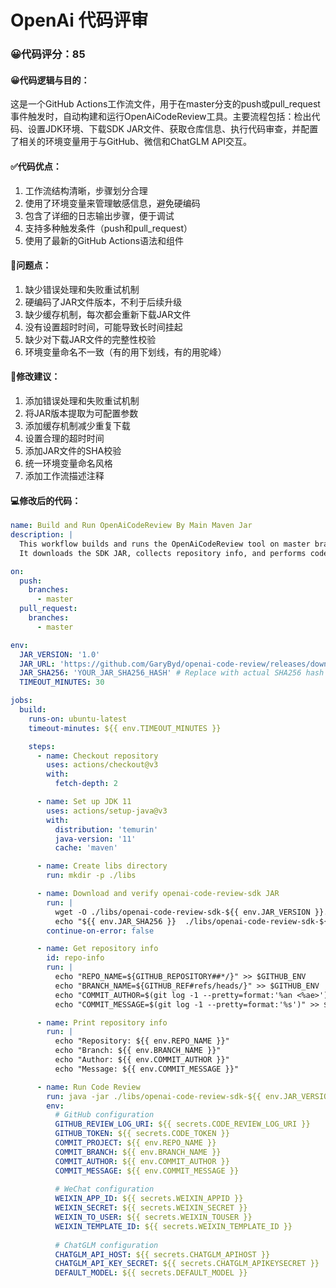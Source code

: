 # OpenAi 代码评审

### 😀代码评分：85

#### 😀代码逻辑与目的：
这是一个GitHub Actions工作流文件，用于在master分支的push或pull_request事件触发时，自动构建和运行OpenAiCodeReview工具。主要流程包括：检出代码、设置JDK环境、下载SDK JAR文件、获取仓库信息、执行代码审查，并配置了相关的环境变量用于与GitHub、微信和ChatGLM API交互。

#### ✅代码优点：
1. 工作流结构清晰，步骤划分合理
2. 使用了环境变量来管理敏感信息，避免硬编码
3. 包含了详细的日志输出步骤，便于调试
4. 支持多种触发条件（push和pull_request）
5. 使用了最新的GitHub Actions语法和组件

#### 🤔问题点：
1. 缺少错误处理和失败重试机制
2. 硬编码了JAR文件版本，不利于后续升级
3. 缺少缓存机制，每次都会重新下载JAR文件
4. 没有设置超时时间，可能导致长时间挂起
5. 缺少对下载JAR文件的完整性校验
6. 环境变量命名不一致（有的用下划线，有的用驼峰）

#### 🎯修改建议：
1. 添加错误处理和失败重试机制
2. 将JAR版本提取为可配置参数
3. 添加缓存机制减少重复下载
4. 设置合理的超时时间
5. 添加JAR文件的SHA校验
6. 统一环境变量命名风格
7. 添加工作流描述注释

#### 💻修改后的代码：
```yaml
name: Build and Run OpenAiCodeReview By Main Maven Jar
description: |
  This workflow builds and runs the OpenAiCodeReview tool on master branch changes.
  It downloads the SDK JAR, collects repository info, and performs code review.

on:
  push:
    branches:
      - master
  pull_request:
    branches:
      - master

env:
  JAR_VERSION: '1.0'
  JAR_URL: 'https://github.com/GaryByd/openai-code-review/releases/download/v${{ env.JAR_VERSION }}/openai-code-review-sdk-${{ env.JAR_VERSION }}.jar'
  JAR_SHA256: 'YOUR_JAR_SHA256_HASH' # Replace with actual SHA256 hash
  TIMEOUT_MINUTES: 30

jobs:
  build:
    runs-on: ubuntu-latest
    timeout-minutes: ${{ env.TIMEOUT_MINUTES }}

    steps:
      - name: Checkout repository
        uses: actions/checkout@v3
        with:
          fetch-depth: 2

      - name: Set up JDK 11
        uses: actions/setup-java@v3
        with:
          distribution: 'temurin'
          java-version: '11'
          cache: 'maven'

      - name: Create libs directory
        run: mkdir -p ./libs

      - name: Download and verify openai-code-review-sdk JAR
        run: |
          wget -O ./libs/openai-code-review-sdk-${{ env.JAR_VERSION }}.jar ${{ env.JAR_URL }}
          echo "${{ env.JAR_SHA256 }}  ./libs/openai-code-review-sdk-${{ env.JAR_VERSION }}.jar" | sha256sum -c -
        continue-on-error: false

      - name: Get repository info
        id: repo-info
        run: |
          echo "REPO_NAME=${GITHUB_REPOSITORY##*/}" >> $GITHUB_ENV
          echo "BRANCH_NAME=${GITHUB_REF#refs/heads/}" >> $GITHUB_ENV
          echo "COMMIT_AUTHOR=$(git log -1 --pretty=format:'%an <%ae>')" >> $GITHUB_ENV
          echo "COMMIT_MESSAGE=$(git log -1 --pretty=format:'%s')" >> $GITHUB_ENV

      - name: Print repository info
        run: |
          echo "Repository: ${{ env.REPO_NAME }}"
          echo "Branch: ${{ env.BRANCH_NAME }}"
          echo "Author: ${{ env.COMMIT_AUTHOR }}"
          echo "Message: ${{ env.COMMIT_MESSAGE }}"

      - name: Run Code Review
        run: java -jar ./libs/openai-code-review-sdk-${{ env.JAR_VERSION }}.jar
        env:
          # GitHub configuration
          GITHUB_REVIEW_LOG_URI: ${{ secrets.CODE_REVIEW_LOG_URI }}
          GITHUB_TOKEN: ${{ secrets.CODE_TOKEN }}
          COMMIT_PROJECT: ${{ env.REPO_NAME }}
          COMMIT_BRANCH: ${{ env.BRANCH_NAME }}
          COMMIT_AUTHOR: ${{ env.COMMIT_AUTHOR }}
          COMMIT_MESSAGE: ${{ env.COMMIT_MESSAGE }}
          
          # WeChat configuration
          WEIXIN_APP_ID: ${{ secrets.WEIXIN_APPID }}
          WEIXIN_SECRET: ${{ secrets.WEIXIN_SECRET }}
          WEIXIN_TO_USER: ${{ secrets.WEIXIN_TOUSER }}
          WEIXIN_TEMPLATE_ID: ${{ secrets.WEIXIN_TEMPLATE_ID }}
          
          # ChatGLM configuration
          CHATGLM_API_HOST: ${{ secrets.CHATGLM_APIHOST }}
          CHATGLM_API_KEY_SECRET: ${{ secrets.CHATGLM_APIKEYSECRET }}
          DEFAULT_MODEL: ${{ secrets.DEFAULT_MODEL }}
```
